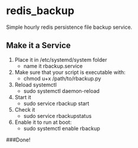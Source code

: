 # redis_backup
Simple hourly redis persistence file backup service.

## Make it a Service
1. Place it in /etc/systemd/system folder
   * name it rbackup.service
2. Make sure that your script is executable with:
   * chmod u+x /path/to/rbackup.py
3. Reload systemctl
   * sudo systemctl daemon-reload
4. Start it
   * sudo service rbackup start
5. Check it
   * sudo service rbackupstatus
6. Enable it to run at boot:
   * sudo systemctl enable rbackup

###Done!
